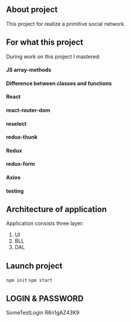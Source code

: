

## About project
This project for realize a primitive social network.

## For what this project
During work on this project I mastered:
#### JS array-methods
#### Difference between classes and functions
#### React
#### react-router-dom
#### reselect
#### redux-thunk
#### Redux
#### redux-form
#### Axios
#### testing

## Architecture of application
Application consists three layer: 
  1) UI 
  2) BLL 
  3) DAL

## Launch project
`npm init` 
`npm start`

## LOGIN & PASSWORD
SomeTestLogin
R6n1gAZ43K9
